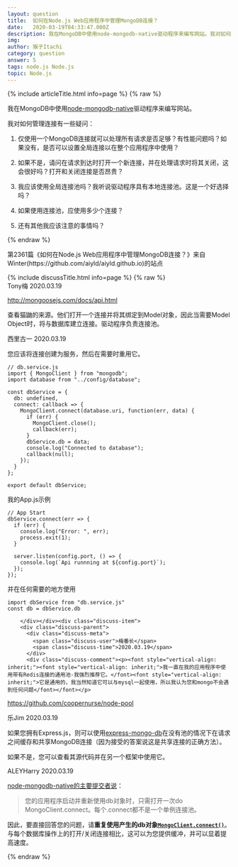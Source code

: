 ```yaml
---
layout: question
title:  如何在Node.js Web应用程序中管理MongoDB连接？
date:   2020-03-19T04:33:47.000Z
description: 我在MongoDB中使用node-mongodb-native驱动程序来编写网站。我对如何管理连接有一些疑问：仅使用一个MongoDB连接就可以...
img: 
author: 猴子Itachi
category: question
answer: 5
tags: node.js Node.js
topic: Node.js
---
```

<div class="article-root">
  <div class="article">
    {% include articleTitle.html info=page %}
    {% raw %}
    <div class="article-content"><p><font style="vertical-align: inherit;"><font style="vertical-align: inherit;">我在</font><font style="vertical-align: inherit;">MongoDB中</font><font style="vertical-align: inherit;">使用</font></font><a href="https://github.com/mongodb/node-mongodb-native" rel="noreferrer"><font style="vertical-align: inherit;"><font style="vertical-align: inherit;">node-mongodb-native</font></font></a><font style="vertical-align: inherit;"><font style="vertical-align: inherit;">驱动程序来编写网站。</font></font></p>

<p><font style="vertical-align: inherit;"><font style="vertical-align: inherit;">我对如何管理连接有一些疑问：</font></font></p>

<ol>
<li><p><font style="vertical-align: inherit;"><font style="vertical-align: inherit;">仅使用一个MongoDB连接就可以处理所有请求是否足够？</font><font style="vertical-align: inherit;">有性能问题吗？</font><font style="vertical-align: inherit;">如果没有，是否可以设置全局连接以在整个应用程序中使用？</font></font></p></li>
<li><p><font style="vertical-align: inherit;"><font style="vertical-align: inherit;">如果不是，请问在请求到达时打开一个新连接，并在处理请求时将其关闭，这会很好吗？</font><font style="vertical-align: inherit;">打开和关闭连接是否昂贵？</font></font></p></li>
<li><p><font style="vertical-align: inherit;"><font style="vertical-align: inherit;">我应该使用全局连接池吗？</font><font style="vertical-align: inherit;">我听说驱动程序具有本地连接池。</font><font style="vertical-align: inherit;">这是一个好选择吗？</font></font></p></li>
<li><p><font style="vertical-align: inherit;"><font style="vertical-align: inherit;">如果使用连接池，应使用多少个连接？</font></font></p></li>
<li><p><font style="vertical-align: inherit;"><font style="vertical-align: inherit;">还有其他我应该注意的事情吗？</font></font></p></li>
</ol></div>
    {% endraw %}
  </div>
  <p class="winter_mark">第2361篇《如何在Node.js Web应用程序中管理MongoDB连接？》来自Winter(https://github.com/aiyld/aiyld.github.io)的站点</p>
  <div class="discuss-wrapper">
    {% include discussTitle.html info=page %}
    {% raw %}
    <div class="discuss-list">
    <div class="discuss-item">
        <div class="discuss-parent">
          <div class="discuss-meta">
            <span class="discuss-user">Tony梅</span>
            <span class="discuss-time">2020.03.19</span>
          </div>
          <div class="discuss-comment"><p><a href="http://mongoosejs.com/docs/api.html" rel="nofollow"><font style="vertical-align: inherit;"><font style="vertical-align: inherit;">http://mongoosejs.com/docs/api.html</font></font></a></p>

<p><font style="vertical-align: inherit;"><font style="vertical-align: inherit;">查看猫鼬的来源。</font><font style="vertical-align: inherit;">他们打开一个连接并将其绑定到Model对象，因此当需要Model Object时，将与数据库建立连接。</font><font style="vertical-align: inherit;">驱动程序负责连接池。</font></font></p></div>
        </div></div><div class="discuss-item">
        <div class="discuss-parent">
          <div class="discuss-meta">
            <span class="discuss-user">西里古一</span>
            <span class="discuss-time">2020.03.19</span>
          </div>
          <div class="discuss-comment"><p><font style="vertical-align: inherit;"><font style="vertical-align: inherit;">您应该将连接创建为服务，然后在需要时重用它。</font></font></p>

<pre><code>// db.service.js<font></font>
import { MongoClient } from "mongodb";<font></font>
import database from "../config/database";<font></font>
<font></font>
const dbService = {<font></font>
  db: undefined,<font></font>
  connect: callback =&gt; {<font></font>
    MongoClient.connect(database.uri, function(err, data) {<font></font>
      if (err) {<font></font>
        MongoClient.close();<font></font>
        callback(err);<font></font>
      }<font></font>
      dbService.db = data;<font></font>
      console.log("Connected to database");<font></font>
      callback(null);<font></font>
    });<font></font>
  }<font></font>
};<font></font>
<font></font>
export default dbService;<font></font>
</code></pre>

<p><font style="vertical-align: inherit;"><font style="vertical-align: inherit;">我的App.js示例</font></font></p>

<pre><code>// App Start<font></font>
dbService.connect(err =&gt; {<font></font>
  if (err) {<font></font>
    console.log("Error: ", err);<font></font>
    process.exit(1);<font></font>
  }<font></font>
<font></font>
  server.listen(config.port, () =&gt; {<font></font>
    console.log(`Api runnning at ${config.port}`);<font></font>
  });<font></font>
});<font></font>
</code></pre>

<p><font style="vertical-align: inherit;"><font style="vertical-align: inherit;">并在任何需要的地方使用</font></font></p>

<pre><code>import dbService from "db.service.js"<font></font>
const db = dbService.db<font></font>
</code></pre></div>
        </div></div><div class="discuss-item">
        <div class="discuss-parent">
          <div class="discuss-meta">
            <span class="discuss-user">梅番长</span>
            <span class="discuss-time">2020.03.19</span>
          </div>
          <div class="discuss-comment"><p><font style="vertical-align: inherit;"><font style="vertical-align: inherit;">我一直在我的应用程序中使用带有Redis连接的通用池-我强烈推荐它。</font><font style="vertical-align: inherit;">它是通用的，我当然知道它可以与mysql一起使用，所以我认为您和mongo不会遇到任何问题</font></font></p>

<p><a href="https://github.com/coopernurse/node-pool" rel="noreferrer"><font style="vertical-align: inherit;"><font style="vertical-align: inherit;">https://github.com/coopernurse/node-pool</font></font></a></p></div>
        </div></div><div class="discuss-item">
        <div class="discuss-parent">
          <div class="discuss-meta">
            <span class="discuss-user">乐Jim</span>
            <span class="discuss-time">2020.03.19</span>
          </div>
          <div class="discuss-comment"><p><font style="vertical-align: inherit;"><font style="vertical-align: inherit;">如果您拥有Express.js，则可以使用</font></font><a href="https://github.com/floatdrop/express-mongo-db" rel="nofollow noreferrer"><font style="vertical-align: inherit;"><font style="vertical-align: inherit;">express-mongo-db</font></font></a><font style="vertical-align: inherit;"><font style="vertical-align: inherit;">在没有池的情况下在请求之间缓存和共享MongoDB连接（因为接受的答案说这是共享连接的正确方法）。</font></font></p>

<p><font style="vertical-align: inherit;"><font style="vertical-align: inherit;">如果不是，您可以查看其源代码并在另一个框架中使用它。</font></font></p></div>
        </div></div><div class="discuss-item">
        <div class="discuss-parent">
          <div class="discuss-meta">
            <span class="discuss-user">ALEYHarry</span>
            <span class="discuss-time">2020.03.19</span>
          </div>
          <div class="discuss-comment"><p><a href="https://groups.google.com/d/msg/node-mongodb-native/mSGnnuG8C1o/Hiaqvdu1bWoJ" rel="nofollow noreferrer"><font style="vertical-align: inherit;"><font style="vertical-align: inherit;">node-mongodb-native的主要提交者说</font></font></a><font style="vertical-align: inherit;"><font style="vertical-align: inherit;">：</font></font></p>

<blockquote>
  <p><font style="vertical-align: inherit;"><font style="vertical-align: inherit;">您的应用程序启动并重新使用db对象时，只需打开一次do MongoClient.connect。</font><font style="vertical-align: inherit;">每个.connect都不是一个单例连接池。</font></font></p>
</blockquote>

<p><font style="vertical-align: inherit;"><font style="vertical-align: inherit;">因此，要直接回答您的问题，请</font></font><strong><font style="vertical-align: inherit;"><font style="vertical-align: inherit;">重复使用产生的db对象</font></font><a href="http://mongodb.github.io/node-mongodb-native/driver-articles/mongoclient.html#mongoclient-connect" rel="nofollow noreferrer"><code>MongoClient.connect()</code></a></strong><font style="vertical-align: inherit;"><font style="vertical-align: inherit;">。</font><font style="vertical-align: inherit;">与每个数据库操作上的打开/关闭连接相比，这可以为您提供缓冲，并可以显着提高速度。</font></font></p></div>
        </div></div>
    </div>
    {% endraw %}
  </div>
<div>
